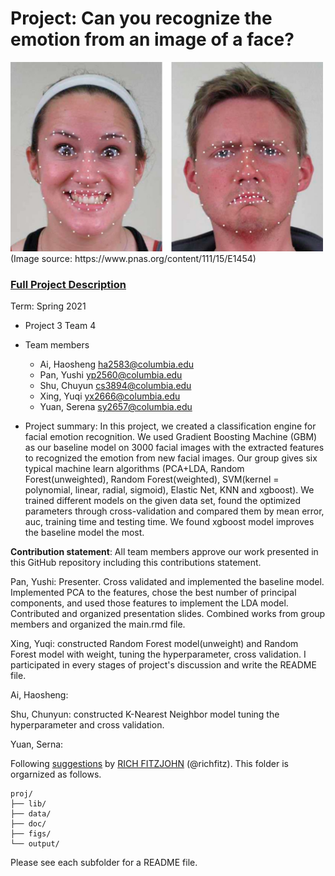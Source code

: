# Project: Can you recognize the emotion from an image of a face? 
<img src="figs/CE.jpg" alt="Compound Emotions" width="500"/>
(Image source: https://www.pnas.org/content/111/15/E1454)

### [Full Project Description](doc/project3_desc.md)

Term: Spring 2021

+ Project 3 Team 4
+ Team members
	+ Ai, Haosheng ha2583@columbia.edu
	+ Pan, Yushi yp2560@columbia.edu
	+ Shu, Chuyun cs3894@columbia.edu
	+ Xing, Yuqi yx2666@columbia.edu
	+ Yuan, Serena sy2657@columbia.edu

+ Project summary: In this project, we created a classification engine for facial emotion recognition. We used Gradient Boosting Machine (GBM) as our baseline model on 3000 facial images with the extracted features to recognized the emotion from new facial images. Our group gives six typical machine learn algorithms (PCA+LDA, Random Forest(unweighted), Random Forest(weighted), SVM(kernel = polynomial, linear, radial, sigmoid), Elastic Net, KNN and xgboost). We trained different models on the given data set, found the optimized parameters through cross-validation and compared them by mean error, auc, training time and testing time. We found xgboost model improves the baseline model the most.

	
**Contribution statement**: All team members approve our work presented in this GitHub repository including this contributions statement. 

Pan, Yushi: Presenter. Cross validated and implemented the baseline model. Implemented PCA to the features, chose the best number of principal components, and used those features to implement the LDA model. Contributed and organized presentation slides. Combined works from group members and organized the main.rmd file.

Xing, Yuqi: constructed Random Forest model(unweight) and Random Forest model with weight, tuning the hyperparameter, cross validation. I participated in every stages of project's discussion and write the README file.

Ai, Haosheng:

Shu, Chunyun: constructed K-Nearest Neighbor model tuning the hyperparameter and cross validation.

Yuan, Serna:


Following [suggestions](http://nicercode.github.io/blog/2013-04-05-projects/) by [RICH FITZJOHN](http://nicercode.github.io/about/#Team) (@richfitz). This folder is orgarnized as follows.

```
proj/
├── lib/
├── data/
├── doc/
├── figs/
└── output/
```

Please see each subfolder for a README file.
